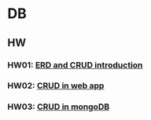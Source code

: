 # DB

## HW
### HW01: [ERD and CRUD introduction](https://youtu.be/vVKSFbrTI6M)
### HW02: [CRUD in web app](https://youtu.be/HG85ye_FHOY)
### HW03: [CRUD in mongoDB]()
